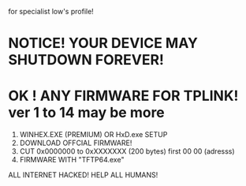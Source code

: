 for specialist low's profile!
# NOTICE! YOUR DEVICE MAY SHUTDOWN FOREVER!
# OK ! ANY FIRMWARE FOR TPLINK! ver 1 to 14 may be more
1. WINHEX.EXE (PREMIUM) OR HxD.exe SETUP
2. DOWNLOAD OFFCIAL FIRMWARE!
3. CUT 0x0000000 to 0xXXXXXXX (200 bytes) first 00 00 (adresss)
4. FIRMWARE WITH "TFTP64.exe" 

ALL INTERNET HACKED! HELP ALL HUMANS!

